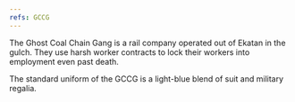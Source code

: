 ```yaml
---
refs: GCCG
---
```


The Ghost Coal Chain Gang is a rail company operated out of Ekatan in the gulch. They use harsh worker contracts to lock their workers into employment even past death.

The standard uniform of the GCCG is a light-blue blend of suit and military regalia.
